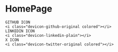 # HomePage
    GITHUB ICON
    <i class="devicon-github-original colored"></i>
    LINKEDIN ICON
    <i class="devicon-linkedin-plain"></i>
    X ICON
    <i class="devicon-twitter-original colored"></i>